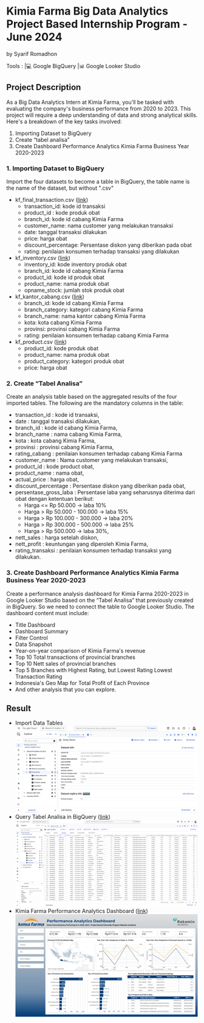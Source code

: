 # Kimia Farma Big Data Analytics Project Based Internship Program - June 2024
by Syarif Romadhon

Tools : |💻 Google BigQuery |📊 Google Looker Studio

## Project Description
As a Big Data Analytics Intern at Kimia Farma, you'll be tasked with evaluating the company's business performance from 2020 to 2023. This project will require a deep understanding of data and strong analytical skills. Here's a breakdown of the key tasks involved:
1. Importing Dataset to BigQuery
2. Create “tabel analisa”
3. Create Dashboard Performance Analytics Kimia Farma Business Year 2020-2023

### 1. Importing Dataset to BigQuery
Import the four datasets to become a table in BigQuery, the table name is the name of the dataset, but without ".csv"
- kf_final_transaction.csv ([link](https://drive.google.com/file/d/1iDOBdKZ4-kkLhpklQWWrsFvACtI7MCz3/view?usp=sharing))
  - transaction_id: kode id transaksi
  - product_id : kode produk obat
  - branch_id: kode id cabang Kimia Farma
  - customer_name: nama customer yang melakukan transaksi
  - date: tanggal transaksi dilakukan
  - price: harga obat
  - discount_percentage: Persentase diskon yang diberikan pada obat
  - rating: penilaian konsumen terhadap transaksi yang dilakukan
- kf_inventory.csv ([link](https://drive.google.com/file/d/1ihtG2t0V1AO0IAGkGwQaqtba6AxDEKDI/view?usp=sharing))
  - inventory_id: kode inventory produk obat
  - branch_id: kode id cabang Kimia Farma
  - product_id: kode id produk obat
  - product_name: nama produk obat
  - opname_stock: jumlah stok produk obat
- kf_kantor_cabang.csv ([link](https://drive.google.com/file/d/1vzaasqIeXqqe_jI99dNLaa8nxnoe9OWW/view?usp=sharing))
  - branch_id: kode id cabang Kimia Farma
  - branch_category: kategori cabang Kimia Farma
  - branch_name: nama kantor cabang Kimia Farma
  - kota: kota cabang Kimia Farma
  - provinsi: provinsi cabang Kimia Farma
  - rating: penilaian konsumen terhadap cabang Kimia Farma
- kf_product.csv ([link](https://drive.google.com/file/d/1739wO7BwtVStHCA4Dcj9xGhlc_blBNbT/view?usp=sharing))
  - product_id: kode produk obat
  - product_name: nama produk obat
  - product_category: kategori produk obat
  - price: harga obat

### 2. Create “Tabel Analisa”
Create an analysis table based on the aggregated results of the four imported tables. The following are the mandatory columns in the table:
- transaction_id : kode id transaksi,
- date : tanggal transaksi dilakukan,
- branch_id : kode id cabang Kimia Farma,
- branch_name : nama cabang Kimia Farma,
- kota : kota cabang Kimia Farma,
- provinsi : provinsi cabang Kimia Farma,
- rating_cabang : penilaian konsumen terhadap cabang Kimia Farma
- customer_name : Nama customer yang melakukan transaksi,
- product_id : kode product obat,
- product_name : nama obat,
- actual_price : harga obat,
- discount_percentage : Persentase diskon yang diberikan pada obat,
- persentase_gross_laba : Persentase laba yang seharusnya diterima dari obat dengan ketentuan berikut:
  - Harga <= Rp 50.000 -> laba 10%
  - Harga > Rp 50.000 - 100.000 -> laba 15%
  - Harga > Rp 100.000 - 300.000 -> laba 20%
  - Harga > Rp 300.000 - 500.000 -> laba 25%
  - Harga > Rp 500.000 -> laba 30%,
- nett_sales : harga setelah diskon,
- nett_profit : keuntungan yang diperoleh Kimia Farma,
- rating_transaksi : penilaian konsumen terhadap transaksi yang dilakukan.

### 3. Create Dashboard Performance Analytics Kimia Farma Business Year 2020-2023
Create a performance analysis dashboard for Kimia Farma 2020-2023 in Google Looker Studio based on the “Tabel Analisa” that previously created in BigQuery. So we need to connect the table to Google Looker Studio. The dashboard content must include:
- Title Dashboard
- Dashboard Summary
- Filter Control
- Data Snapshot
- Year-on-year comparison of Kimia Farma's revenue
- Top 10 Total transactions of provincial branches
- Top 10 Nett sales of provincial branches
- Top 5 Branches with Highest Rating, but Lowest Rating Lowest Transaction Rating
- Indonesia's Geo Map for Total Profit of Each Province
- And other analysis that you can explore.


## Result
- Import Data Tables
![BigQuery Tables Screenshot](bigquery_screenshot.png)
- Query Tabel Analisa in BigQuery ([link](https://console.cloud.google.com/bigquery?sq=67725819441:49e812a80712472d925a227a90b7f9ca))
![Tabel Analisa Screenshot](tabel_analisa_screenshot.png)
- Kimia Farma Performance Analytics Dashboard ([link](https://lookerstudio.google.com/reporting/e3d7f563-0deb-4a37-aa85-a1d729b53c96))
![Dashboard Screenshot](dashboard_screenshot.png)



